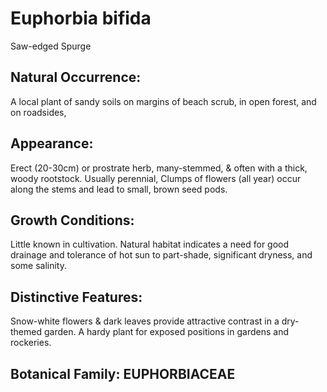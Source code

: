 # Euphorbia bifida
Saw-edged Spurge

## Natural Occurrence:
A local plant of sandy soils on margins of beach scrub, in
open forest, and on roadsides,

## Appearance:
Erect (20-30cm) or prostrate herb,
many-stemmed, & often with a thick,
woody rootstock. Usually perennial,
Clumps of flowers (all year) occur
along the stems and lead to small,
brown seed pods.

## Growth Conditions:
Little known in cultivation. Natural habitat
indicates a need for good drainage and
tolerance of hot sun to part-shade,
significant dryness, and some salinity.

## Distinctive Features:
Snow-white flowers & dark leaves provide attractive
contrast in a dry-themed garden. A hardy plant for
exposed positions in gardens and rockeries.

## Botanical Family: EUPHORBIACEAE


<div id="qrcode"></div>
<script src="{{ site.baseurl }}{% link assets/js/qrcode.js %}"> </script>
<script type="text/javascript">
new QRCode(document.getElementById("qrcode"), "https://ericlawrey.github.io/{{ site.baseurl }}/euphorbia-bifida");
</script>
